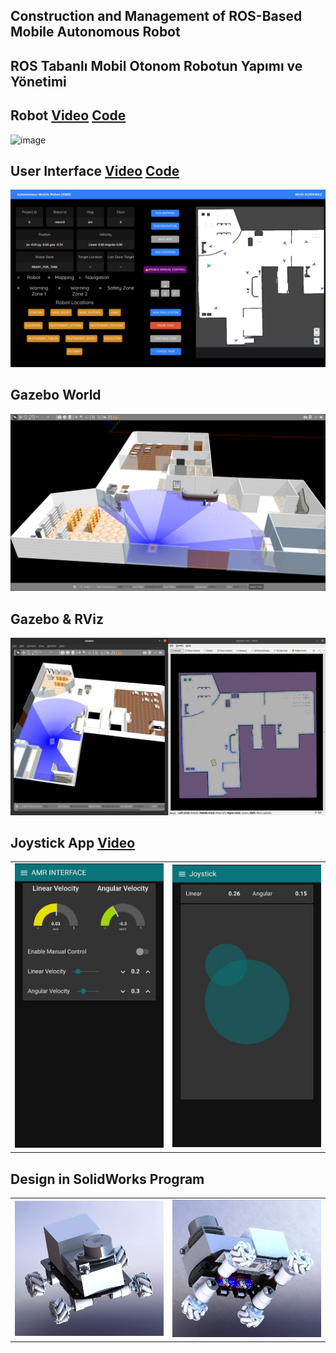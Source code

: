 ## Construction and Management of ROS-Based Mobile Autonomous Robot
## ROS Tabanlı Mobil Otonom Robotun Yapımı ve Yönetimi

## Robot [Video](https://youtu.be/H-SRVYuVXGc) [Code](https://github.com/mkmr-software/mkmr)

![image](https://user-images.githubusercontent.com/95679742/231180318-4b19d2fa-c602-4c61-9dea-b5011fcce558.png)

## User Interface [Video](https://github.com/mkmr-software/mkmr_ui_video) [Code](https://github.com/mkmr-software/mkmr_ui_public)
![](https://github.com/mkmr-software/Construction-and-Management-of-ROS-Based-Mobile-Autonomous-Robot/blob/main/images/ss/9.png?raw=true)

## Gazebo World
![](https://github.com/mkmr-software/Construction-and-Management-of-ROS-Based-Mobile-Autonomous-Robot/blob/main/images/ss/1.png?raw=true)

## Gazebo & RViz
![](https://github.com/mkmr-software/Construction-and-Management-of-ROS-Based-Mobile-Autonomous-Robot/blob/main/images/ss/22.png?raw=true)

## Joystick App [Video](https://www.youtube.com/watch?v=-7YEwQ8sTIo) 

<table>
  <tr>
    <td><img src="https://github.com/mkmr-software/Construction-and-Management-of-ROS-Based-Mobile-Autonomous-Robot/blob/main/images/ss/ui_joystick_1.jpeg?raw=true" width="500"></td>
    <td><img src="https://github.com/mkmr-software/Construction-and-Management-of-ROS-Based-Mobile-Autonomous-Robot/blob/main/images/ss/ui_joystick_2.jpeg?raw=true" width="500"></td>
  </tr>
</table>

## Design in SolidWorks Program
<table>
  <tr>
    <td><img src="https://github.com/mkmr-software/mkmr_sw/blob/main/mkmr_sw_img/preview1.JPG?raw=true" width="500"></td>
    <td><img src="https://github.com/mkmr-software/mkmr_sw/blob/main/mkmr_sw_img/preview2.JPG?raw=true" width="500"></td>
  </tr>
</table>
